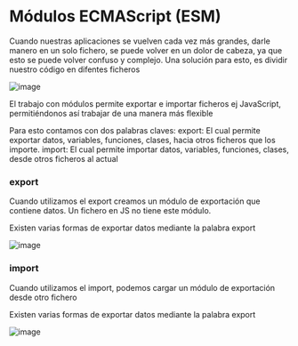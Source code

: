 # Módulos ECMAScript (ESM)

Cuando nuestras aplicaciones se vuelven cada vez más grandes, darle manero en un solo fichero, se puede volver en un dolor de cabeza, ya que esto se puede volver confuso y complejo. Una solución para esto, es dividir nuestro código en difentes ficheros
      
![image](https://res.cloudinary.com/duzf4vfki/image/upload/v1632756873/CampoEntrenamientoFrontend/modulos_grwvei.png)

El trabajo con módulos permite exportar e importar ficheros ej JavaScript, permitiéndonos así trabajar de una manera más flexible

Para esto contamos con dos palabras claves:
                export: El cual permite exportar datos, variables, funciones, clases, hacia otros ficheros que los importe.
                import: El cual permite importar datos, variables, funciones, clases,
                desde otros ficheros al actual

### export

Cuando utilizamos el export creamos un módulo de exportación que contiene datos. Un fichero en JS no tiene este módulo. 

Existen varias formas de exportar datos mediante la palabra export

      
![image](https://res.cloudinary.com/duzf4vfki/image/upload/v1632757418/CampoEntrenamientoFrontend/export_dnqndc.png)

### import

Cuando utilizamos el import, podemos cargar un módulo de exportación desde otro fichero

Existen varias formas de exportar datos mediante la palabra export

![image](https://res.cloudinary.com/duzf4vfki/image/upload/v1632757571/CampoEntrenamientoFrontend/import_puwqqo.png)